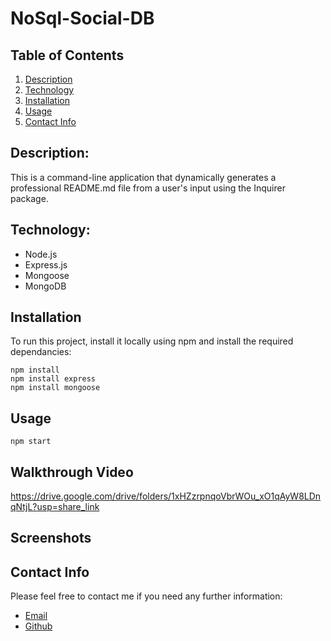 # NoSql-Social-DB

## Table of Contents

1. [Description](#description)
2. [Technology](#Technology)
3. [Installation](#installation)
4. [Usage](#usage)
5. [Contact Info](#Contact)

## Description:

This is a command-line application that dynamically generates a professional README.md file from a user's input using the Inquirer package.

## Technology:

- Node.js
- Express.js
- Mongoose
- MongoDB

## Installation

To run this project, install it locally using npm and install the required dependancies:
```
npm install
npm install express
npm install mongoose
```
## Usage
 
```
npm start
```

## Walkthrough Video

https://drive.google.com/drive/folders/1xHZzrpnqoVbrWOu_xO1qAyW8LDnqNtjL?usp=share_link

## Screenshots

## Contact Info

Please feel free to contact me if you need any further information:

- [Email](devinelliotgomez@gmail.com)
- [Github](https://github.com/devgomez1)